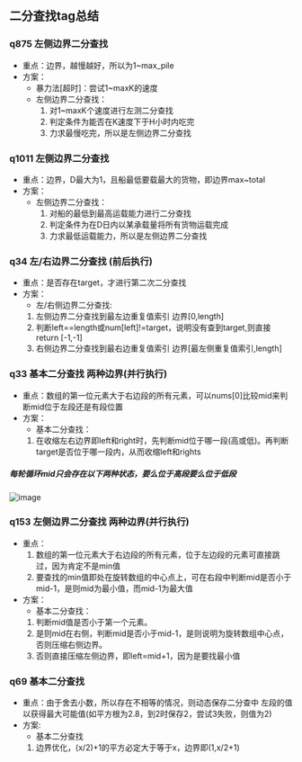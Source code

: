 ## 二分查找tag总结 
### q875 左侧边界二分查找
 - 重点：边界，越慢越好，所以为1~max_pile
 - 方案：
    - 暴力法[超时]：尝试1~maxK的速度
    - 左侧边界二分查找：
        1. 对1~maxK个速度进行左测二分查找
        2. 判定条件为能否在K速度下于H小时内吃完
        3. 力求最慢吃完，所以是左侧边界二分查找

### q1011 左侧边界二分查找
 - 重点：边界，D最大为1，且船最低要载最大的货物，即边界max~total
 - 方案：
    - 左侧边界二分查找：
        1. 对船的最低到最高运载能力进行二分查找
        2. 判定条件为在D日内以某承载量将所有货物运载完成
        3. 力求最低运载能力，所以是左侧边界二分查找

### q34 左/右边界二分查找 (前后执行)
 - 重点：是否存在target，才进行第二次二分查找
 - 方案：
    - 左/右侧边界二分查找:
    1. 左侧边界二分查找到最左边重复值索引 边界[0,length]
    2. 判断left==length或num[left]!=target，说明没有查到target,则直接return [-1,-1]
    3. 右侧边界二分查找到最右边重复值索引 边界[最左侧重复值索引,length]

### q33 基本二分查找 两种边界(并行执行)
 - 重点：数组的第一位元素大于右边段的所有元素，可以nums[0]比较mid来判断mid位于左段还是有段位置
 - 方案：
    - 基本二分查找：
    1. 在收缩左右边界即left和right时，先判断mid位于哪一段(高或低)。再判断target是否位于哪一段内，从而收缩left和rights

##### 每轮循环mid只会存在以下两种状态，要么位于高段要么位于低段
![image](http://note.youdao.com/yws/res/31720/D36369A5D9BF43F9A16E04BFA64A6440)

### q153 左侧边界二分查找 两种边界(并行执行)
 - 重点：
    1. 数组的第一位元素大于右边段的所有元素，位于左边段的元素可直接跳过，因为肯定不是min值
    2. 要查找的min值即处在旋转数组的中心点上，可在右段中判断mid是否小于mid-1，是则mid为最小值，而mid-1为最大值
 - 方案：
    - 基本二分查找：
    1. 判断mid值是否小于第一个元素。
    2. 是则mid在右侧，判断mid是否小于mid-1，是则说明为旋转数组中心点，否则压缩右侧边界。
    2. 否则直接压缩左侧边界，即left=mid+1，因为是要找最小值

### q69 基本二分查找
 - 重点：由于舍去小数，所以存在不相等的情况，则动态保存二分查中 左段的值 以获得最大可能值(如平方根为2.8，到2时保存2，尝试3失败，则值为2)
 - 方案:
    - 基本二分查找
    1. 边界优化，(x/2)+1的平方必定大于等于x，边界即(1,x/2+1)